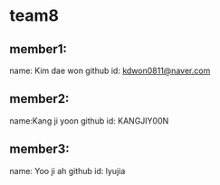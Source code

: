 # team8
## member1:
name: Kim dae won
github id: kdwon0811@naver.com


## member2:
name:Kang ji yoon 
github id: KANGJIY00N

## member3:
name: Yoo ji ah 
github id: lyujia
